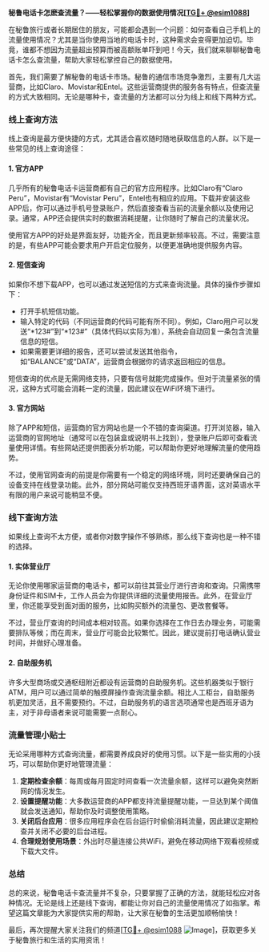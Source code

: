 **秘鲁电话卡怎麽查流量？——轻松掌握你的数据使用情况[[TG💪+ @esim1088](https://t.me/s/esim1088)]**

在秘鲁旅行或者长期居住的朋友，可能都会遇到一个问题：如何查看自己手机上的流量使用情况？尤其是当你使用当地的电话卡时，这种需求会变得更加迫切。毕竟，谁都不想因为流量超出预算而被高额账单吓到吧！今天，我们就来聊聊秘鲁电话卡怎么查流量，帮助大家轻松掌控自己的数据使用。

首先，我们需要了解秘鲁的电话卡市场。秘鲁的通信市场竞争激烈，主要有几大运营商，比如Claro、Movistar和Entel。这些运营商提供的服务各有特点，但查流量的方式大致相同。无论是哪种卡，查流量的方法都可以分为线上和线下两种方式。

### **线上查询方法**
线上查询是最方便快捷的方式，尤其适合喜欢随时随地获取信息的人群。以下是一些常见的线上查询途径：

#### **1. 官方APP**
几乎所有的秘鲁电话卡运营商都有自己的官方应用程序。比如Claro有“Claro Peru”，Movistar有“Movistar Peru”，Entel也有相应的应用。下载并安装这些APP后，你可以通过手机号登录账户，然后直接查看当前的流量余额以及使用记录。通常，APP还会提供实时的数据消耗提醒，让你随时了解自己的流量状况。

使用官方APP的好处是界面友好，功能齐全，而且更新频率较高。不过，需要注意的是，有些APP可能会要求用户开启定位服务，以便更准确地提供服务内容。

#### **2. 短信查询**
如果你不想下载APP，也可以通过发送短信的方式来查询流量。具体的操作步骤如下：
- 打开手机短信功能。
- 输入特定的代码（不同运营商的代码可能有所不同）。例如，Claro用户可以发送“*123#”到“*123#”（具体代码以实际为准），系统会自动回复一条包含流量信息的短信。
- 如果需要更详细的报告，还可以尝试发送其他指令，如“BALANCE”或“DATA”，运营商会根据你的请求返回相应的信息。

短信查询的优点是无需网络支持，只要有信号就能完成操作。但对于流量紧张的情况，这种方式可能会消耗一定的流量，因此建议在WiFi环境下进行。

#### **3. 官方网站**
除了APP和短信，运营商的官方网站也是一个不错的查询渠道。打开浏览器，输入运营商的官网地址（通常可以在包装盒或说明书上找到），登录账户后即可查看流量使用详情。有些网站还提供图表分析功能，可以帮助你更好地理解流量的使用趋势。

不过，使用官网查询的前提是你需要有一个稳定的网络环境，同时还要确保自己的设备支持在线登录功能。此外，部分网站可能仅支持西班牙语界面，这对英语水平有限的用户来说可能稍显不便。

### **线下查询方法**
如果线上查询不太方便，或者你对数字操作不够熟练，那么线下查询也是一种不错的选择。

#### **1. 实体营业厅**
无论你使用哪家运营商的电话卡，都可以前往其营业厅进行咨询和查询。只需携带身份证件和SIM卡，工作人员会为你提供详细的流量使用报告。此外，在营业厅里，你还能享受到面对面的服务，比如购买额外的流量包、更改套餐等。

不过，营业厅查询的时间成本相对较高。如果你选择在工作日去办理业务，可能需要排队等候；而在周末，营业厅可能会比较繁忙。因此，建议提前打电话确认营业时间，并做好心理准备。

#### **2. 自助服务机**
许多大型商场或交通枢纽附近都设有运营商的自助服务机。这些机器类似于银行ATM，用户可以通过简单的触摸屏操作查询流量余额。相比人工柜台，自助服务机更加灵活，且不需要预约。不过，自助服务机的语言选项通常也是西班牙语为主，对于非母语者来说可能需要一点耐心。

### **流量管理小贴士**
无论采用哪种方式查询流量，都需要养成良好的使用习惯。以下是一些实用的小技巧，可以帮助你更好地管理流量：

1. **定期检查余额**：每周或每月固定时间查看一次流量余额，这样可以避免突然断网的情况发生。
2. **设置提醒功能**：大多数运营商的APP都支持流量提醒功能，一旦达到某个阈值就会发送通知，帮助你及时调整使用策略。
3. **关闭后台应用**：很多应用程序会在后台运行时偷偷消耗流量，因此建议定期检查并关闭不必要的后台进程。
4. **合理规划使用场景**：外出时尽量连接公共WiFi，避免在移动网络下观看视频或下载大文件。

### **总结**
总的来说，秘鲁电话卡查流量并不复杂，只要掌握了正确的方法，就能轻松应对各种情况。无论是线上还是线下查询，都能让你对自己的流量使用情况了如指掌。希望这篇文章能为大家提供实用的帮助，让大家在秘鲁的生活更加顺畅愉快！

最后，再次提醒大家关注我们的频道[[TG💪+ @esim1088](https://t.me/s/esim1088) ![Image](https://i.postimg.cc/4NQfJmqS/Snipaste-2025-05-13-00-14-12.png)]，获取更多关于秘鲁旅行和生活的实用资讯！